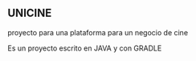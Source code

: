 ## UNICINE

proyecto para una plataforma para un negocio de cine 

Es un proyecto escrito en JAVA y con GRADLE